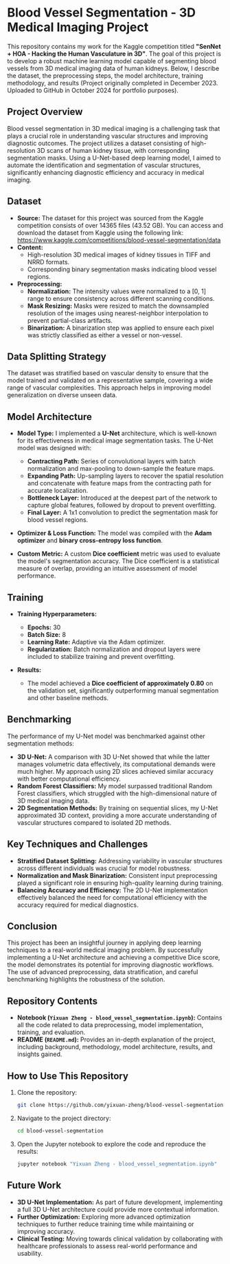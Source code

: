 # Blood Vessel Segmentation - 3D Medical Imaging Project

This repository contains my work for the Kaggle competition titled **"SenNet + HOA - Hacking the Human Vasculature in 3D"**. The goal of this project is to develop a robust machine learning model capable of segmenting blood vessels from 3D medical imaging data of human kidneys. Below, I describe the dataset, the preprocessing steps, the model architecture, training methodology, and results (Project originally completed in December 2023. Uploaded to GitHub in October 2024 for portfolio purposes).

## Project Overview

Blood vessel segmentation in 3D medical imaging is a challenging task that plays a crucial role in understanding vascular structures and improving diagnostic outcomes. The project utilizes a dataset consisting of high-resolution 3D scans of human kidney tissue, with corresponding segmentation masks. Using a U-Net-based deep learning model, I aimed to automate the identification and segmentation of vascular structures, significantly enhancing diagnostic efficiency and accuracy in medical imaging.

## Dataset

- **Source:** The dataset for this project was sourced from the Kaggle competition consists of over 14365 files (43.52 GB). You can access and download the dataset from Kaggle using the following link: https://www.kaggle.com/competitions/blood-vessel-segmentation/data
- **Content:** 
  - High-resolution 3D medical images of kidney tissues in TIFF and NRRD formats.
  - Corresponding binary segmentation masks indicating blood vessel regions.
- **Preprocessing:**
  - **Normalization:** The intensity values were normalized to a [0, 1] range to ensure consistency across different scanning conditions.
  - **Mask Resizing:** Masks were resized to match the downsampled resolution of the images using nearest-neighbor interpolation to prevent partial-class artifacts.
  - **Binarization:** A binarization step was applied to ensure each pixel was strictly classified as either a vessel or non-vessel.

## Data Splitting Strategy

The dataset was stratified based on vascular density to ensure that the model trained and validated on a representative sample, covering a wide range of vascular complexities. This approach helps in improving model generalization on diverse unseen data.

## Model Architecture

- **Model Type:** I implemented a **U-Net** architecture, which is well-known for its effectiveness in medical image segmentation tasks. The U-Net model was designed with:
  - **Contracting Path:** Series of convolutional layers with batch normalization and max-pooling to down-sample the feature maps.
  - **Expanding Path:** Up-sampling layers to recover the spatial resolution and concatenate with feature maps from the contracting path for accurate localization.
  - **Bottleneck Layer:** Introduced at the deepest part of the network to capture global features, followed by dropout to prevent overfitting.
  - **Final Layer:** A 1x1 convolution to predict the segmentation mask for blood vessel regions.

- **Optimizer & Loss Function:** The model was compiled with the **Adam optimizer** and **binary cross-entropy loss function**.
- **Custom Metric:** A custom **Dice coefficient** metric was used to evaluate the model's segmentation accuracy. The Dice coefficient is a statistical measure of overlap, providing an intuitive assessment of model performance.

## Training

- **Training Hyperparameters:**
  - **Epochs:** 30
  - **Batch Size:** 8
  - **Learning Rate:** Adaptive via the Adam optimizer.
  - **Regularization:** Batch normalization and dropout layers were included to stabilize training and prevent overfitting.
  
- **Results:**
  - The model achieved a **Dice coefficient of approximately 0.80** on the validation set, significantly outperforming manual segmentation and other baseline methods.

## Benchmarking

The performance of my U-Net model was benchmarked against other segmentation methods:

- **3D U-Net:** A comparison with 3D U-Net showed that while the latter manages volumetric data effectively, its computational demands were much higher. My approach using 2D slices achieved similar accuracy with better computational efficiency.
- **Random Forest Classifiers:** My model surpassed traditional Random Forest classifiers, which struggled with the high-dimensional nature of 3D medical imaging data.
- **2D Segmentation Methods:** By training on sequential slices, my U-Net approximated 3D context, providing a more accurate understanding of vascular structures compared to isolated 2D methods.

## Key Techniques and Challenges

- **Stratified Dataset Splitting:** Addressing variability in vascular structures across different individuals was crucial for model robustness.
- **Normalization and Mask Binarization:** Consistent input preprocessing played a significant role in ensuring high-quality learning during training.
- **Balancing Accuracy and Efficiency:** The 2D U-Net implementation effectively balanced the need for computational efficiency with the accuracy required for medical diagnostics.

## Conclusion

This project has been an insightful journey in applying deep learning techniques to a real-world medical imaging problem. By successfully implementing a U-Net architecture and achieving a competitive Dice score, the model demonstrates its potential for improving diagnostic workflows. The use of advanced preprocessing, data stratification, and careful benchmarking highlights the robustness of the solution.

## Repository Contents

- **Notebook (`Yixuan Zheng - blood_vessel_segmentation.ipynb`):** Contains all the code related to data preprocessing, model implementation, training, and evaluation.
- **README (`README.md`):** Provides an in-depth explanation of the project, including background, methodology, model architecture, results, and insights gained.

## How to Use This Repository

1. Clone the repository:
   ```sh
   git clone https://github.com/yixuan-zheng/blood-vessel-segmentation.git
   ```
2. Navigate to the project directory:
   ```sh
   cd blood-vessel-segmentation
   ```
3. Open the Jupyter notebook to explore the code and reproduce the results:
   ```sh
   jupyter notebook "Yixuan Zheng - blood_vessel_segmentation.ipynb"
   ```

## Future Work

- **3D U-Net Implementation:** As part of future development, implementing a full 3D U-Net architecture could provide more contextual information.
- **Further Optimization:** Exploring more advanced optimization techniques to further reduce training time while maintaining or improving accuracy.
- **Clinical Testing:** Moving towards clinical validation by collaborating with healthcare professionals to assess real-world performance and usability.
